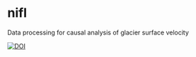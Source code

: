 # nifl
Data processing for causal analysis of glacier surface velocity

[![DOI](https://zenodo.org/badge/DOI/10.5281/zenodo.4707999.svg)](https://doi.org/10.5281/zenodo.4707999)
